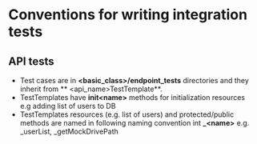 # Conventions for writing integration tests

## API tests

- Test cases are in **&lt;basic_class&gt;/endpoint_tests** directories and they inherit from **
  &lt;api_name&gt;TestTemplate**.
- TestTemplates have **init&lt;name&gt;** methods for initialization resources  
  e.g adding list of users to DB
- TestTemplates resources (e.g. list of users) and protected/public methods are named in following naming convention
  int **_&lt;name&gt;** e.g. _userList, _getMockDrivePath

